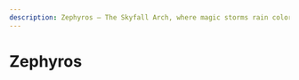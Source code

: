 ```yaml
---
description: Zephyros – The Skyfall Arch, where magic storms rain color and fire
---
```


# Zephyros

